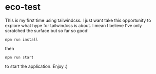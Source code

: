 # eco-test

This is my first time using tailwindcss. I just want take this opportunity to explore what hype for tailwindcss is about. I mean I believe I've only scratched the surface
but so far so good! 

```
npm run install
```

then 

```
npm run start
```

to start the application. Enjoy :)
